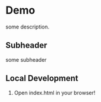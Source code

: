 # Demo

some description.

## Subheader

some subheader

## Local Development

1. Open index.html in your browser!